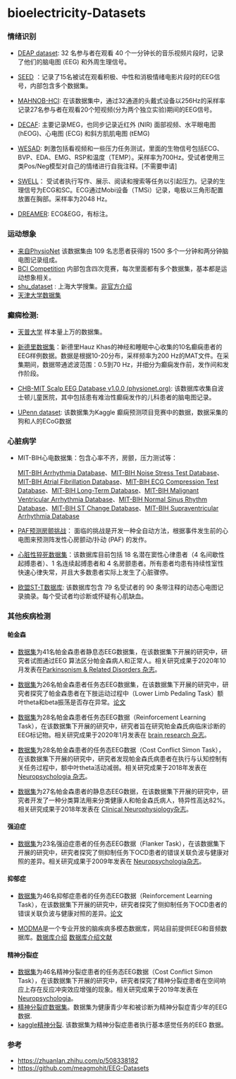 # bioelectricity-Datasets


### 情绪识别

* [DEAP dataset](https://www.eecs.qmul.ac.uk/mmv/datasets/deap/): 32 名参与者在观看 40 个一分钟长的音乐视频片段时，记录了他们的脑电图 (EEG) 和外周生理信号。

* [SEED](https://bcmi.sjtu.edu.cn/~seed/index.html) ：记录了15名被试在观看积极、中性和消极情绪电影片段时的EEG信号，内部包含多个数据集。

* [MAHNOB-HCI](https://mahnob-db.eu/hci-tagging/): 在该数据集中，通过32通道的头戴式设备以256Hz的采样率记录27名参与者在观看20个短视频(分为两个独立实验)期间的EEG信号。

* [DECAF](https://decaf-dataset.github.io/): 主要记录MEG，也同步记录近红外 (NIR) 面部视频、水平眼电图 (hEOG)、心电图 (ECG) 和斜方肌肌电图 (tEMG) 
* [WESAD](https://ubicomp.eti.uni-siegen.de/home/datasets/icmi18/): 刺激包括看视频和一些压力任务测试，里面的生物信号包括ECG、BVP、EDA、EMG、RSP和温度（TEMP）。采样率为700Hz。受试者使用三类Pos/Neg模型对自己的情绪进行自我注释。[不需要申请]
* [SWELL](https://cs.ru.nl/~skoldijk/SWELL-KW/Dataset.html)： 受试者执行写作、展示、阅读和搜索等任务以引起压力。记录的生理信号为ECG和SC。ECG通过Mobi设备（TMSi）记录，电极以三角形配置放置在胸部。采样率为2048 Hz。
* [DREAMER](https://zenodo.org/record/546113#): ECG&EGG，有标注。
### 运动想象

* [来自PhysioNet](https://www.physionet.org/content/eegmmidb/1.0.0/) 该数据集由 109 名志愿者获得的 1500 多个一分钟和两分钟脑电图记录组成。
* [BCI Competition](https://www.bbci.de/competition/) 内部包含四次竞赛，每次里面都有多个数据集，基本都是运动想象相关。
* [shu_dataset](https://figshare.com/articles/software/shu_dataset/19228725/1) : 上海大学搜集。[非官方介绍](https://blog.csdn.net/Nan_Feng_ya/article/details/129011355?spm=1001.2101.3001.6650.2&utm_medium=distribute.pc_relevant.none-task-blog-2%7Edefault%7ECTRLIST%7ERate-2-129011355-blog-129007268.235%5Ev38%5Epc_relevant_anti_vip_base&depth_1-utm_source=distribute.pc_relevant.none-task-blog-2%7Edefault%7ECTRLIST%7ERate-2-129011355-blog-129007268.235%5Ev38%5Epc_relevant_anti_vip_base&utm_relevant_index=5)
* [天津大学数据集](https://dataverse.harvard.edu/dataset.xhtml?persistentId=doi:10.7910/DVN/27306)


### 癫痫检测: 

* [天普大学](https://isip.piconepress.com/projects/tuh_eeg/html/downloads.shtml) 样本量上万的数据集。

* [新德里数据集](https://www.researchgate.net/publication/308719109_EEG_Epilepsy_Datasets)：新德里Hauz Khas的神经和睡眠中心收集的10名癫痫患者的EEG样例数据。数据是根据10-20分布，采样频率为200 Hz的MAT文件。在采集期间，数据带通滤波范围：0.5到70 Hz，并细分为癫痫发作前，发作间和发作阶段。

* [CHB-MIT Scalp EEG Database v1.0.0 (physionet.org)](https://physionet.org/content/chbmit/1.0.0/): 该数据库收集自波士顿儿童医院，其中包括患有难治性癫痫发作的儿科患者的脑电图记录。

* [UPenn dataset](https://www.kaggle.com/c/seizure-detection/data): 该数据集为Kaggle 癫痫预测项目竞赛中的数据，数据采集的狗和人的ECoG数据

### 心脏病学

* MIT-BIH心电数据集：包含心率不齐，房颤，压力测试等：

  [MIT-BIH Arrhythmia Database](http://physionet.org/physiobank/database/mitdb/)、[MIT-BIH Noise Stress Test Database](http://physionet.org/physiobank/database/nstdb/)、[MIT-BIH Atrial Fibrillation Database](http://physionet.org/physiobank/database/afdb/)、[MIT-BIH ECG Compression Test Database](http://physionet.org/physiobank/database/cdb/)、[MIT-BIH Long-Term Database](http://physionet.org/physiobank/database/ltdb/)、[MIT-BIH Malignant Ventricular Arrhythmia Database](http://physionet.org/physiobank/database/vfdb/)、[MIT-BIH Normal Sinus Rhythm Database](http://physionet.org/physiobank/database/nsrdb/)、[MIT-BIH ST Change Database](http://physionet.org/physiobank/database/stdb/)、[MIT-BIH Supraventricular Arrhythmia Database](http://physionet.org/physiobank/database/svdb/) 

* [PAF预测房颤挑战](https://physionet.org/content/challenge-2001/1.0.0/)： 面临的挑战是开发一种全自动方法，根据事件发生前的心电图来预测阵发性心房颤动/扑动 (PAF) 的发作。

* [心脏性猝死数据集](https://physionet.org/content/sddb/1.0.0/)：该数据库目前包括 18 名潜在窦性心律患者（4 名间歇性起搏患者）、1 名连续起搏患者和 4 名房颤患者。所有患者均患有持续性室性快速心律失常，并且大多数患者实际上发生了心脏骤停。

* [欧盟ST-T数据库](https://physionet.org/content/edb/1.0.0/): 该数据库包含 79 名受试者的 90 条带注释的动态心电图记录摘录。每个受试者均诊断或怀疑有心肌缺血。

### 其他疾病检测
#### 帕金森

* [数据集](https://bit.ly/3pP1pts)为41名帕金森患者静息态EEG数据集，在该数据集下开展的研究中，研究者试图通过EEG 算法区分帕金森病人和正常人。相关研究成果于2020年10月发表在[Parkinsonism & Related Disorders 杂志](https://www.sciencedirect.com/science/article/pii/S1353802020306672?via%3Dihub)。

* [数据集](https://bit.ly/32dsmMS)为26名帕金森患者任务态EEG数据集，在该数据集下开展的研究中，研究者探究了帕金森患者在下肢运动过程中（Lower Limb Pedaling Task）额叶theta和beta振荡是否存在异常。[论文](https://www.sciencedirect.com/science/article/abs/pii/S1388245720300092)
* [数据集](https://bit.ly/2AIPl9b)为28名帕金森患者任务态EEG数据（Reinforcement Learning Task），在该数据集下开展的研究中，研究者旨在研究帕金森氏病临床诊断的EEG标记物。相关研究成果于2020年1月发表在 [brain research 杂志](https://www.sciencedirect.com/science/article/abs/pii/S0006899319305955?via%3Dihub)。
* [数据集](http://bit.ly/2FauZTt)为28名帕金森患者的任务态EEG数据（Cost Conflict Simon Task），在该数据集下开展的研究中，研究者发现帕金森氏病患者在执行与认知控制有关任务过程中，额中叶theta活动减弱。相关研究成果于2018年发表在 [Neuropsychologia 杂志](https://www.sciencedirect.com/science/article/abs/pii/S0028393218302185?via%3Dihub)。
* [数据集](http://bit.ly/2rfCkNP)为27名帕金森患者的静息态EEG数据，在该数据集下开展的研究中，研究者开发了一种分类算法用来分类健康人和帕金森氏病人，特异性高达82%。相关研究成果于2018年发表在 [Clinical Neurophysiology杂志](https://www.sciencedirect.com/science/article/abs/pii/S1388245717311719)。

#### 强迫症

* [数据集](https://www.sciencedirect.com/science/article/abs/pii/S0028393209001298?via%3Dihub)为23名强迫症患者的任务态EEG数据（Flanker Task），在该数据集下开展的研究中，研究者探究了侧抑制任务下OCD患者的错误关联负波与健康对照的差异。相关研究成果于2009年发表在 [Neuropsychologia杂志](https://bit.ly/2MG4ZHz)。

#### 抑郁症

* [数据集](https://bit.ly/2F11Zwv)为46名抑郁症患者的任务态EEG数据（Reinforcement Learning Task），在该数据集下开展的研究中，研究者探究了侧抑制任务下OCD患者的错误关联负波与健康对照的差异。[论文](https://direct.mit.edu/cpsy/article/doi/10.1162/cpsy_a_00024/5365/Multiple-Dissociations-Between-Comorbid-Depression)

* [MODMA]( http://modma.lzu.edu.cn/data/application/#data_1)是一个专业开放的脑疾病多模态数据库，网站目前提供EEG和音频数据库。[数据库介绍](http://modma.lzu.edu.cn/data/index/) [数据库介绍文献](https://arxiv.org/pdf/2002.09283.pdf)

#### 精神分裂症

* [数据集](https://bit.ly/2J7BeJc)为46名精神分裂症患者的任务态EEG数据（Cost Conflict Simon Task），在该数据集下开展的研究中，研究者探究了精神分裂症患者在空间响应上存在反应冲突效应增强的现象。相关研究成果于2019年发表在 [Neuropsychologia](https://www.sciencedirect.com/science/article/pii/S0028393218301726)。
* [精神分裂症数据集](http://brain.bio.msu.ru/eeg_schizophrenia.htm)。数据集为健康青少年和被诊断为精神分裂症青少年的EEG数据.
* [kaggle精神分裂](https://www.kaggle.com/broach/button-tone-sz). 该数据集为精神分裂症患者执行基本感觉任务的EEG 数据。

### 参考
* https://zhuanlan.zhihu.com/p/508338182
* https://github.com/meagmohit/EEG-Datasets
